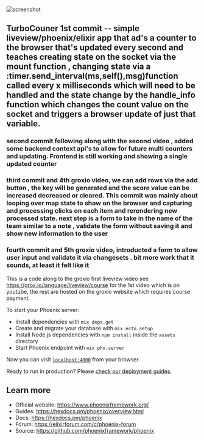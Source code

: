 ![screenshot](https://ibb.co/jHp99T0)


## TurboCouner 1st commit -- simple liveview/phoenix/elixir app that ad's a counter to the browser that's updated every second and teaches creating state on the socket via the mount function , changing state via a :timer.send_interval(ms,self(),msg)function called every x milliseconds which will need to be handled and the state change by the handle_info function which changes the count value on the socket and triggers a browser update of just that variable. 

### second commit following along with the second video , added some backend context api's to allow for future multi counters and updating. Frontend is still working and showing a single updated counter


###  third commit and 4th groxio video, we can add rows via the add button , the key will be generated and the score value can be increased decreased or cleared. This commit was mainly about looping over map state to show on the browser and capturing and processing clicks on each item and rerendering new processed state. next step is a form to take in the name of the team similar to a note , validate the form without saving it and show new information to the user

### fourth commit and 5th groxio video, introducted a form to allow user input and validate it via changesets . bit more work that it sounds, at least it felt like it

This is a code along to the groxio first liveview video see https://grox.io/language/liveview/course for the 1st video which is on youtube, the rest 
are hosted on the groxio website which requires course payment. 

To start your Phoenix server:

  * Install dependencies with `mix deps.get`
  * Create and migrate your database with `mix ecto.setup`
  * Install Node.js dependencies with `npm install` inside the `assets` directory
  * Start Phoenix endpoint with `mix phx.server`

Now you can visit [`localhost:4000`](http://localhost:4000) from your browser.

Ready to run in production? Please [check our deployment guides](https://hexdocs.pm/phoenix/deployment.html).

## Learn more

  * Official website: https://www.phoenixframework.org/
  * Guides: https://hexdocs.pm/phoenix/overview.html
  * Docs: https://hexdocs.pm/phoenix
  * Forum: https://elixirforum.com/c/phoenix-forum
  * Source: https://github.com/phoenixframework/phoenix
